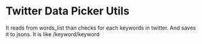 # Twitter Data Picker Utils
It reads from words_list
than checks for each keywords in twitter. And saves it to jsons.
It is like /keyword/keyword

